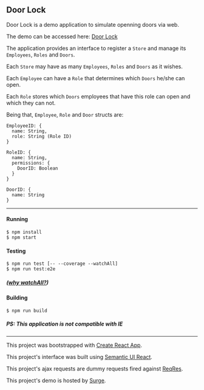 ## Door Lock


Door Lock is a demo application to simulate openning doors via web.

The demo can be accessed here: [Door Lock](http://door-lock.surge.sh/)

The application provides an interface to register a `Store` and manage its `Employees`, `Roles` and `Doors`. 

Each `Store` may have as many `Employees`, `Roles` and `Doors` as it wishes.

Each `Employee` can have a `Role` that determines which `Doors` he/she can open.

Each `Role` stores which `Doors` employees that have this role can open and which they can not.

Being that, `Employee`, `Role` and `Door` structs are:

```
EmployeeID: {
  name: String,
  role: String (Role ID)
}
```

```
RoleID: {
  name: String,
  permissions: {
    DoorID: Boolean
  }
}
```

```
DoorID: {
  name: String
}
```

----

#### Running
```
$ npm install
$ npm start
```

#### Testing
```
$ npm run test [-- --coverage --watchAll]
$ npm run test:e2e
```
##### ([why watchAll?](https://github.com/facebook/create-react-app/issues/6888))

#### Building
```
$ npm run build
```

##### PS: This application is not compatible with IE

----
This project was bootstrapped with [Create React App](https://github.com/facebook/create-react-app).

This project's interface was built using [Semantic UI React](https://react.semantic-ui.com/).

This project's ajax requests are dummy requests fired against [ReqRes](https://reqres.in).

This project's demo is hosted by [Surge](https://surge.sh/).
